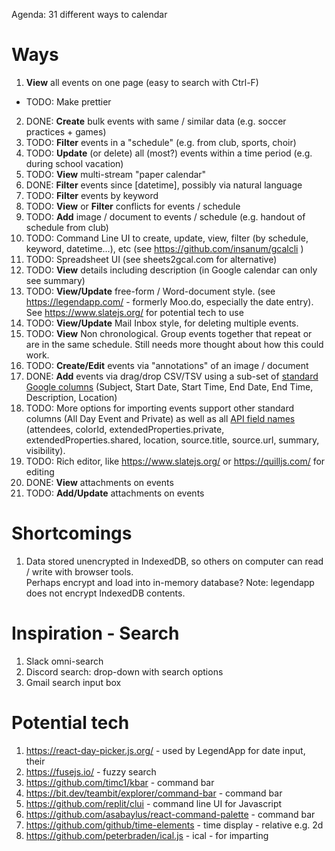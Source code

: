 Agenda: 31 different ways to calendar

# Ways

1. **View** all events on one page (easy to search with Ctrl-F)

- TODO: Make prettier

2. DONE: **Create** bulk events with same / similar data (e.g. soccer practices + games)
3. TODO: **Filter** events in a "schedule" (e.g. from club, sports, choir)
4. TODO: **Update** (or delete) all (most?) events within a time period (e.g. during school vacation)
5. TODO: **View** multi-stream "paper calendar"
6. DONE: **Filter** events since [datetime], possibly via natural language
7. TODO: **Filter** events by keyword
8. TODO: **View** or **Filter** conflicts for events / schedule
9. TODO: **Add** image / document to events / schedule (e.g. handout of schedule from club)
10. TODO: Command Line UI to create, update, view, filter (by schedule, keyword, datetime...), etc (see https://github.com/insanum/gcalcli )
11. TODO: Spreadsheet UI (see sheets2gcal.com for alternative)
12. TODO: **View** details including description (in Google calendar can only see summary)
13. TODO: **View/Update** free-form / Word-document style. (see https://legendapp.com/ - formerly Moo.do, especially the date entry). See https://www.slatejs.org/ for potential tech to use
14. TODO: **View/Update** Mail Inbox style, for deleting multiple events.
15. TODO: **View** Non chronological. Group events together that repeat or are in the same schedule. Still needs more thought about how this could work.
16. TODO: **Create/Edit** events via "annotations" of an image / document
17. DONE: **Add** events via drag/drop CSV/TSV using a sub-set of [standard Google columns](https://support.google.com/calendar/answer/37118?hl=en&co=GENIE.Platform%3DDesktop#zippy=%2Ccreate-or-edit-a-csv-file) (Subject, Start Date, Start Time, End Date, End Time, Description, Location)
18. TODO: More options for importing events support other standard columns (All Day Event and Private) as well as all [API field names](https://developers.google.com/calendar/api/v3/reference/events) (attendees, colorId, extendedProperties.private, extendedProperties.shared, location, source.title, source.url, summary, visibility).
19. TODO: Rich editor, like https://www.slatejs.org/ or https://quilljs.com/ for editing
20. DONE: **View** attachments on events
21. TODO: **Add/Update** attachments on events

# Shortcomings

1. Data stored unencrypted in IndexedDB, so others on computer can read / write with browser tools.  
   Perhaps encrypt and load into in-memory database? Note: legendapp does not encrypt IndexedDB contents.

# Inspiration - Search
1. Slack omni-search
2. Discord search: drop-down with search options
3. Gmail search input box

# Potential tech

1. https://react-day-picker.js.org/ - used by LegendApp for date input, their
2. https://fusejs.io/ - fuzzy search
3. https://github.com/timc1/kbar - command bar
4. https://bit.dev/teambit/explorer/command-bar - command bar
5. https://github.com/replit/clui - command line UI for Javascript
6. https://github.com/asabaylus/react-command-palette - command bar
7. https://github.com/github/time-elements - time display - relative e.g. 2d
8. https://github.com/peterbraden/ical.js - ical - for imparting
